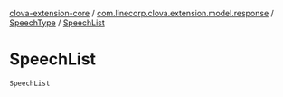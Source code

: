 [clova-extension-core](../../index.md) / [com.linecorp.clova.extension.model.response](../index.md) / [SpeechType](index.md) / [SpeechList](./-speech-list.md)

# SpeechList

`SpeechList`